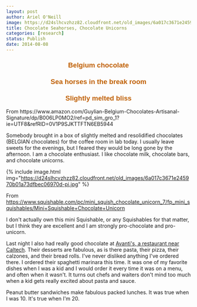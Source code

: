 ```yaml
---
layout: post
author: Ariel O'Neill
image: https://d24slhcvzhzz82.cloudfront.net/old_images/6a017c3671e245970b01a511f0b852970c-pi.jpg
title: Chocolate Seahorses, Chocolate Unicorns
categories: [research]
status: Publish
date: 2014-08-08
---
```



<h3 style="text-align: center;"><span style="font-family: helvetica; color: #bf5f00; font-size: 14pt;">Belgium chocolate</h3>
<h3 style="text-align: center;"><span style="font-family: helvetica; color: #bf5f00; font-size: 14pt;">Sea horses in the break room</h3>
<h3 style="text-align: center;"><span style="font-family: helvetica; color: #bf5f00; font-size: 14pt;">Slightly melted bliss</h3>

<div class="photo-caption caption-xid-6a017c3671e245970b01a511f0b852970c">From https://www.amazon.com/Guylian-Belgium-Chocolates-Artisanal-Signature/dp/B006LP0MO2/ref=pd_sim_gro_1?ie=UTF8&amp;refRID=0V1P9SJKTTFTN6EB5944

Somebody brought in a box of slightly melted and resolidified chocolates (BELGIAN chocolates) for the coffee room in lab today. I usually leave sweets for the evenings, but I feared they would be long gone by the afternoon. I am a chocolate enthusiast. I like chocolate milk, chocolate bars, and chocolate unicorns.


{% include image.html img="https://d24slhcvzhzz82.cloudfront.net/old_images/6a017c3671e245970b01a73dfbec06970d-pi.jpg" %}<div class="photo-caption caption-xid-6a017c3671e245970b01a73dfbec06970d" id="caption-xid-6a017c3671e245970b01a73dfbec06970d">From https://www.squishable.com/pc/mini_squish_chocolate_unicorn_7/fp_mini_squishables/Mini+Squishable+Chocolate+Unicorn

I don't actually own this mini Squishable, or any Squishables for that matter, but I think they are excellent and I am strongly pro-chocolate and pro-unicorn.

Last night I also had really good chocolate at <a href="https://www.avanticafe.com/" target="_self">Avanti's, a restaurant near Caltech</a>. Their desserts are fabulous, as is there pasta, their pizza, their calzones, and their bread rolls. I've never disliked anything I've ordered there. I ordered their spaghetti marinara this time. It was one of my favorite dishes when I was a kid and I would order it every time it was on a menu, and often when it wasn't. It turns out chefs and waiters don't mind too much when a kid gets really excited about pasta and sauce.

Peanut butter sandwiches make fabulous packed lunches. It was true when I was 10. It's true when I'm 20.

